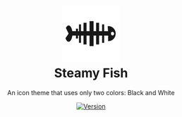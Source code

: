 <h1 align="center">
  <picture>
    <source media="(prefers-color-scheme: dark)"
      srcset="https://raw.githubusercontent.com/VitalikLevin/steamyfish-theme/master/assets/icon-white.png">
    <source media="(prefers-color-scheme: light)"
      srcset="https://raw.githubusercontent.com/VitalikLevin/steamyfish-theme/master/assets/icon-black.png">
    <img alt="Logo" width="128"
      src="https://raw.githubusercontent.com/VitalikLevin/steamyfish-theme/master/assets/icon-black.png">
  </picture>
  <br>
  Steamy Fish
</h1>
<p align="center">
  An icon theme that uses only two colors: <span color="#121212">Black</span> and <span color="#f4f4f4">White</span>
</p>
<div align="center">
  <a href="https://marketplace.visualstudio.com/items?itemName=networkworms.steamyfish">
    <img alt="Version"
      src="https://vsmarketplacebadge.apphb.com/version/networkworms.steamyfish.svg?style=for-the-badge&label=version">
  </a>
</div>